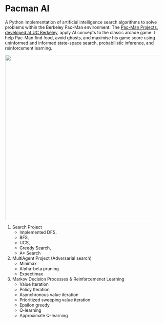 # Pacman AI

A Python implementation of artificial intelligence search algorithms to solve problems within the Berkeley Pac-Man environment. The [Pac-Man Projects, developed at UC Berkeley](http://ai.berkeley.edu), apply AI concepts to the classic arcade game. I help Pac-Man find food, avoid ghosts, and maximise his game score using uninformed and informed state-space search, probabilistic inference, and reinforcement learning.

<p align="center">
<img src="https://github.com/rojinakashefi/Pacman-AI/blob/main/interactive.gif" width="540" />
</p>

1. Search Project
   - Implemented DFS, 
   - BFS, 
   - UCS,
   - Greedy Search, 
   - A* Search
2. MultiAgent Project (Adversarial search)
   - Minimax
   - Alpha-beta pruning
   - Expectimax
3. Markov Decision Processes & Reinforcemenet Learning
   -  Value Iteration
   - Policy Iteration
   - Asynchronous value iteration
   - Prioritized sweeping value iteration
   - Epsilon greedy
   - Q-learning
   - Approximate Q-learning
